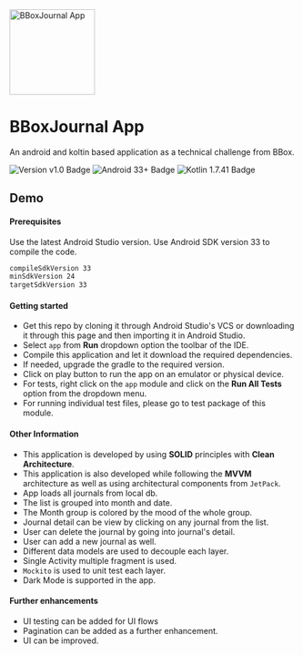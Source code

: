 <img src="https://www.bboxx.com/wp-content/uploads/WhatsApp-Image-2022-07-20-at-11.05.38-AM.jpeg"  height=150 alt="BBoxJournal App" />

# BBoxJournal App

An android and koltin based application as a technical challenge from BBox.

![Version v1.0 Badge][version-badge] ![Android 33+ Badge][android-version-badge] ![Kotlin 1.7.41 Badge][kotlin-version-badge]

## Demo




#### Prerequisites

Use the latest Android Studio version. Use Android SDK version 33 to compile the code.

```bash
compileSdkVersion 33
minSdkVersion 24
targetSdkVersion 33
```

#### Getting started
- Get this repo by cloning it through Android Studio's VCS or downloading it through this page and then importing it in Android Studio.
- Select `app` from **Run** dropdown option the toolbar of the IDE.
- Compile this application and let it download the required dependencies.
- If needed, upgrade the gradle to the required version.
- Click on play button to run the app on an emulator or physical device.
- For tests, right click on the `app` module and click on the **Run All Tests** option from the dropdown menu.
- For running individual test files, please go to test package of this module.

#### Other Information
- This application is developed by using **SOLID** principles with **Clean Architecture**.
- This application is also developed while following the **MVVM** architecture as well as using architectural components from `JetPack`.
- App loads all journals from local db.
- The list is grouped into month and date.
- The Month group is colored by the mood of the whole group.
- Journal detail can be view by clicking on any journal from the list.
- User can delete the journal by going into journal's detail.
- User can add a new journal as well.
- Different data models are used to decouple each layer.
- Single Activity multiple fragment is used.
- `Mockito` is used to unit test each layer.
- Dark Mode is supported in the app.

#### Further enhancements

- UI testing can be added for UI flows
- Pagination can be added as a further enhancement.
- UI can be improved.

[version-badge]: https://img.shields.io/badge/Version-v1.0-blue

[android-version-badge]: https://img.shields.io/badge/Android-33+-brightgreen

[kotlin-version-badge]: https://img.shields.io/badge/kotlin-1.7.21-orange

